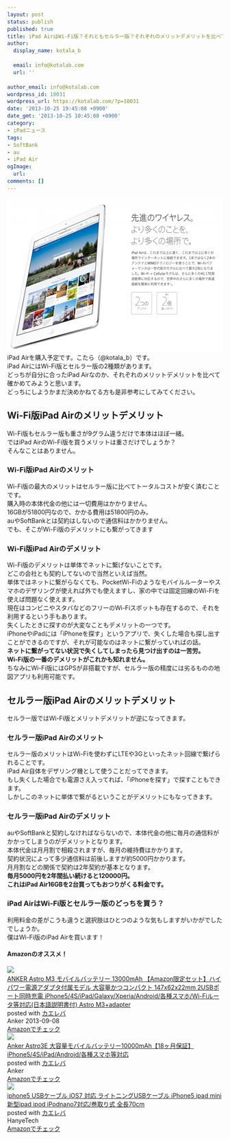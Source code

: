 ```yaml
---
layout: post
status: publish
published: true
title: iPad AirはWi-Fi版？それともセルラー版？それぞれのメリットデメリットを比べてみた
author:
  display_name: kotala_b

  email: info@kotalab.com
  url: ''

author_email: info@kotalab.com
wordpress_id: 10031
wordpress_url: https://kotalab.com/?p=10031
date: '2013-10-25 19:45:08 +0900'
date_gmt: '2013-10-25 10:45:08 +0900'
category:
- iPadニュース
tags:
- SoftBank
- au
- iPad Air
ogImage:
  url:
comments: []
---
```

<p><img src="/wp-content/uploads/ipadairwificellular_131025-546x358.png" alt="ipadairwificellular_131025" width="546" height="358" class="alignnone size-large wp-image-10034" /><br />
iPad Airを購入予定です。こたら（@kotala_b）です。<br />
iPad AirにはWi-Fi版とセルラー版の2種類があります。<br />
どっちが自分に合ったiPad Airなのか、それぞれのメリットデメリットを比べて確かめてみようと思います。<br />
どっちにしようかまだ決めかねてる方も是非参考にしてみてください。<br />
</p>
<!--more-->
<h2>Wi-Fi版iPad Airのメリットデメリット</h2>
<p>Wi-Fi版もセルラー版も重さが9グラム違うだけで本体はほぼ一緒。<br />
ではiPad AirのWi-Fi版を買うメリットは重さだけでしょうか？<br />
そんなことはありません。</p>
<h3>Wi-Fi版iPad Airのメリット</h3>
<p>Wi-Fi版の最大のメリットはセルラー版に比べてトータルコストが安く済むことです。<br />
購入時の本体代金の他には一切費用はかかりません。<br />
16GBが51800円なので、かかる費用は51800円のみ。<br />
auやSoftBankとは契約はしないので通信料はかかりません。<br />
でも、そこがWi-Fi版のデメリットにも繋がってきます</p>
<h3>Wi-Fi版iPad Airのデメリット</h3>
<p>Wi-Fi版のデメリットは単体でネットに繋げないことです。<br />
どこの会社とも契約してないので当然といえば当然。<br />
単体ではネットに繋がらなくても、PocketWi-Fiのようなモバイルルーターやスマホのデザリングが使えれば外でも使えますし、家の中では固定回線のWi-Fiを使えば問題なく使えます。<br />
現在はコンビニやスタバなどのフリーのWi-Fiスポットも存在するので、それを利用するという手もあります。<br />
失くしたときに探すのが大変なこともデメリットの一つです。<br />
iPhoneやiPadには「iPhoneを探す」というアプリで、失くした場合も探し出すことができるのですが、それが可能なのはネットに繋がっていればの話。<br />
<strong>ネットに繋がってない状況で失くしてしまったら見つけ出すのは一苦労。<br />
Wi-Fi版の一番のデメリットがこれかも知れません。</strong><br />
ちなみにWi-Fi版にはGPSが非搭載ですが、セルラー版の精度には劣るものの地図アプリも利用可能です。</p>
<h2>セルラー版iPad Airのメリットデメリット</h2>
<p>セルラー版ではWi-Fi版とメリットデメリットが逆になってきます。</p>
<h3>セルラー版iPad Airのメリット</h3>
<p>セルラー版のメリットはWi-Fiを使わずにLTEや3Gといったネット回線で繋げられることです。<br />
iPad Air自体をデザリング機として使うことだってできます。<br />
もし失くした場合でも電源さえ入ってれば、「iPhoneを探す」で探すこともできます。<br />
しかしこのネットに単体で繋がるということがデメリットにもなってきます。</p>
<h3>セルラー版iPad Airのデメリット</h3>
<p>auやSoftBankと契約しなければならないので、本体代金の他に毎月の通信料がかかってしまうのがデメリットとなります。<br />
本体代金は月月割で相殺されますが、毎月の維持費はかかります。<br />
契約状況によって多少通信料は前後しますが約5000円かかります。<br />
月月割などの関係で契約は2年契約が基本となります。<br />
<strong>毎月5000円を2年間払い続けると120000円。<br />
これはiPad Air16GBを2台買ってもおつりがくる料金です。</strong></p>
<h3>iPad AirはWi-Fi版とセルラー版のどっちを買う？</h3>
<p>利用料金の差がこうも違うと選択肢はひとつのような気もしますがいかがでしたでしょうか。<br />
僕はWi-Fi版のiPad Airを買います！</p>
<h4 class="aam">Amazonのオススメ！</h4>
<div class="kaerebalink-box">
<div class="kaerebalink-image"><a href="https://www.amazon.co.jp/exec/obidos/ASIN/B00DQ7590A/same-22/ref=nosim/" rel="nofollow" target="_blank"><img src="https://images-fe.ssl-images-amazon.com/images/I/31WYFpQFvIL._SL160_.jpg" style="border: none;" /></a></div>
<div class="kaerebalink-info">
<div class="kaerebalink-name"><a href="https://www.amazon.co.jp/exec/obidos/ASIN/B00DQ7590A/same-22/ref=nosim/" rel="nofollow" target="_blank">ANKER Astro M3 モバイルバッテリー 13000mAh 【Amazon限定セット】ハイパワー電源アダプタ付属モデル 大容量かつコンパクト 147x62x22mm 2USBポート同時充電 iPhone5/4S/iPad/Galaxy/Xperia/Android/各種スマホ/Wi-Fiルータ等対応(日本語説明書付) Astro M3+adapter</a>
<div class="kaerebalink-powered-date">posted with <a href="https://kaereba.com" rel="nofollow" target="_blank">カエレバ</a></div>
</div>
<div class="kaerebalink-detail"> Anker 2013-09-08    </div>
<div class="kaerebalink-link1">
<div class="shoplinkamazon"><a href="https://www.amazon.co.jp/gp/search?keywords=x62x22mm%20iPhone5%2F4S%2FiPad%2FGalaxy%2FXperia%2FAndroid&__mk_ja_JP=%83J%83%5E%83J%83i&tag=same-22" rel="nofollow" target="_blank" title="アマゾン" >Amazonでチェック</a></div>
</div>
</div>
<div class="booklink-footer"></div>
</div>
<div class="kaerebalink-box">
<div class="kaerebalink-image"><a href="https://www.amazon.co.jp/exec/obidos/ASIN/B007RAC7BQ/same-22/ref=nosim/" rel="nofollow" target="_blank"><img src="https://images-fe.ssl-images-amazon.com/images/I/31fa5jspjEL._SL160_.jpg" style="border: none;" /></a></div>
<div class="kaerebalink-info">
<div class="kaerebalink-name"><a href="https://www.amazon.co.jp/exec/obidos/ASIN/B007RAC7BQ/same-22/ref=nosim/" rel="nofollow" target="_blank">Anker Astro3E 大容量モバイルバッテリー10000mAh【18ヶ月保証】iPhone5/4S/iPad/Android/各種スマホ等対応</a>
<div class="kaerebalink-powered-date">posted with <a href="https://kaereba.com" rel="nofollow" target="_blank">カエレバ</a></div>
</div>
<div class="kaerebalink-detail"> Anker     </div>
<div class="kaerebalink-link1">
<div class="shoplinkamazon"><a href="https://www.amazon.co.jp/gp/search?keywords=Astro3E%20iPhone5%2F4S%2FiPad%2FAndroid&__mk_ja_JP=%83J%83%5E%83J%83i&tag=same-22" rel="nofollow" target="_blank" title="アマゾン" >Amazonでチェック</a></div>
</div>
</div>
<div class="booklink-footer"></div>
</div>
<div class="kaerebalink-box">
<div class="kaerebalink-image"><a href="https://www.amazon.co.jp/exec/obidos/ASIN/B00DE4TFRI/same-22/ref=nosim/" rel="nofollow" target="_blank"><img src="https://images-fe.ssl-images-amazon.com/images/I/51U75iKot8L._SL160_.jpg" style="border: none;" /></a></div>
<div class="kaerebalink-info">
<div class="kaerebalink-name"><a href="https://www.amazon.co.jp/exec/obidos/ASIN/B00DE4TFRI/same-22/ref=nosim/" rel="nofollow" target="_blank">iphone5 USBケーブル iOS7 対応 ライトニングUSBケーブル iPhone5 ipad mini 新型ipad ipod iPodnano7対応/巻取り式 全長70cm</a>
<div class="kaerebalink-powered-date">posted with <a href="https://kaereba.com" rel="nofollow" target="_blank">カエレバ</a></div>
</div>
<div class="kaerebalink-detail"> HanyeTech     </div>
<div class="kaerebalink-link1">
<div class="shoplinkamazon"><a href="https://www.amazon.co.jp/gp/search?keywords=iPhone5%20ipad%20mini%20%90V%8C%5Eipad%20ipod%20iPodnano7%91%CE%89%9E&__mk_ja_JP=%83J%83%5E%83J%83i&tag=same-22" rel="nofollow" target="_blank" title="アマゾン" >Amazonでチェック</a></div>
</div>
</div>
<div class="booklink-footer"></div>
</div>
